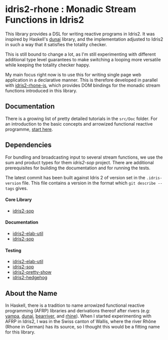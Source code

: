 # idris2-rhone : Monadic Stream Functions in Idris2

This library provides a DSL for writing reactive programs
in Idris2. It was inspired by Haskell's [dunai](https://github.com/ivanperez-keera/dunai)
library, and the implementation adjusted to Idris2 in
such a way that it satisfies the totality checker.

This is still bound to change a lot, as I'm still experimenting
with different additional type level guarantees to make
switching a looping more versatile while keeping the
totality checker happy.

My main focus right now is to use this for writing
single page web application in a declarative manner.
This is therefore developed in parallel with
[idris2-rhone-js](https://github.com/stefan-hoeck/idris2-rhone-js),
which provides DOM bindings for the monadic stream functions
introduced in this library.

## Documentation

There is a growing list of pretty detailed tutorials
in the `src/Doc` folder. For an introduction to the basic
concepts and arrowized functional reactive programme,
[start here](src/Doc/Basics.md).

## Dependencies

For bundling and broadcasting input to several stream functions,
we use the sum and product types for them *idris2-sop* project.
There are additional prerequisites for building the documentation
and for running the tests.

The latest commit has been built against Idris 2 of version set in the ``.idris-version`` file.
This file contains a version in the format which ``git describe --tags`` gives.

#### Core Library

* [idris2-sop](https://github.com/stefan-hoeck/idris2-sop)

#### Documentation

* [idris2-elab-util](https://github.com/stefan-hoeck/idris2-elab-util)
* [idris2-sop](https://github.com/stefan-hoeck/idris2-sop)

#### Testing

* [idris2-elab-util](https://github.com/stefan-hoeck/idris2-elab-util)
* [idris2-sop](https://github.com/stefan-hoeck/idris2-sop)
* [idris2-pretty-show](https://github.com/stefan-hoeck/idris2-pretty-show)
* [idris2-hedgehog](https://github.com/stefan-hoeck/idris2-hedgehog)

## About the Name

In Haskell, there is a tradition to name
arrowized functional reactive programming (AFRP)
libraries and derivations thereof after rivers (e.g:
[yampa](https://github.com/ivanperez-keera/Yampa/),
[dunai](https://github.com/ivanperez-keera/dunai),
[bearriver](https://hackage.haskell.org/package/bearriver), and
[rhine](https://hackage.haskell.org/package/rhine)).
When I started experimenting with AFRP in Idris2, I was in the
Swiss canton of Wallis, where the river Rhône (Rhone in German)
has its source, so I thought this would be a fitting name
for this library.

